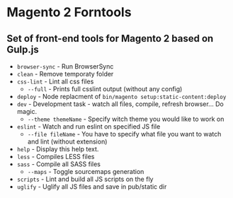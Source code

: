 # Magento 2 Forntools
## Set of front-end tools for Magento 2 based on Gulp.js
* `browser-sync` - Run BrowserSync
* `clean` - Remove temporaty folder
* `css-lint` - Lint all css files
  * `--full` - Prints full csslint output (without any config)
* `deploy` - Node replacment of `bin/magento setup:static-content:deploy`
* `dev` - Development task - watch all files, compile, refresh browser... Do magic.
  * `--theme themeName` - Specify witch theme you would like to work on
* `eslint` - Watch and run eslint on specified JS file
  * `--file fileName` - You have to specify what file you want to watch and lint (without extension)
* `help` - Display this help text.
* `less` - Compiles LESS files
* `sass` - Compile all SASS files
  * `--maps` - Toggle sourcemaps generation
* `scripts` - Lint and build all JS scripts on the fly
* `uglify` - Uglify all JS files and save in pub/static dir
